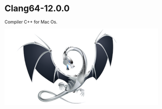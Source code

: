 # Clang64-12.0.0
Compiler C++ for Mac Os.

![](https://github.com/pabllopf/Clang64-12.0.0/blob/main/doc/Logo.png)
